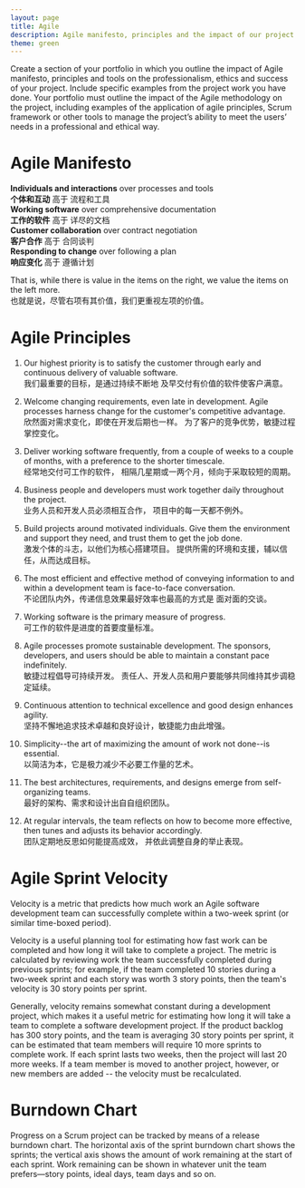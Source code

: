 ```yaml
---
layout: page
title: Agile
description: Agile manifesto, principles and the impact of our project.
theme: green
---
```


Create a section of your portfolio in which you outline the impact of Agile manifesto, principles and tools on the professionalism, ethics and success of your project.
Include specific examples from the project work you have done.
Your portfolio must outline the impact of the Agile methodology on the project, including examples of the application of agile principles, Scrum framework or other tools to manage the project’s ability to meet the users’ needs in a professional and ethical way.

# Agile Manifesto
**Individuals and interactions** over processes and tools<br>
**个体和互动** 高于 流程和工具<br>
**Working software** over comprehensive documentation<br>
**工作的软件** 高于 详尽的文档<br>
**Customer collaboration** over contract negotiation<br>
**客户合作** 高于 合同谈判<br>
**Responding to change** over following a plan<br>
**响应变化** 高于 遵循计划<br>

That is, while there is value in the items on the right, we value the items on the left more.<br>
也就是说，尽管右项有其价值，我们更重视左项的价值。

# Agile Principles
1. Our highest priority is to satisfy the customer
through early and continuous delivery
of valuable software.<br>
我们最重要的目标，是通过持续不断地
及早交付有价值的软件使客户满意。

2. Welcome changing requirements, even late in 
development. Agile processes harness change for 
the customer's competitive advantage.<br>
欣然面对需求变化，即使在开发后期也一样。
为了客户的竞争优势，敏捷过程掌控变化。

3. Deliver working software frequently, from a 
couple of weeks to a couple of months, with a 
preference to the shorter timescale.<br>
经常地交付可工作的软件，
相隔几星期或一两个月，倾向于采取较短的周期。

4. Business people and developers must work 
together daily throughout the project.<br>
业务人员和开发人员必须相互合作，
项目中的每一天都不例外。

5. Build projects around motivated individuals. 
Give them the environment and support they need, 
and trust them to get the job done.<br>
激发个体的斗志，以他们为核心搭建项目。
提供所需的环境和支援，辅以信任，从而达成目标。

6. The most efficient and effective method of 
conveying information to and within a development 
team is face-to-face conversation.<br>
不论团队内外，传递信息效果最好效率也最高的方式是
面对面的交谈。

7. Working software is the primary measure of progress.<br>
可工作的软件是进度的首要度量标准。

8. Agile processes promote sustainable development. 
The sponsors, developers, and users should be able 
to maintain a constant pace indefinitely.<br>
敏捷过程倡导可持续开发。
责任人、开发人员和用户要能够共同维持其步调稳定延续。

9. Continuous attention to technical excellence 
and good design enhances agility.<br>
坚持不懈地追求技术卓越和良好设计，敏捷能力由此增强。

10. Simplicity--the art of maximizing the amount 
of work not done--is essential.<br>
以简洁为本，它是极力减少不必要工作量的艺术。

11. The best architectures, requirements, and designs 
emerge from self-organizing teams.<br>
最好的架构、需求和设计出自自组织团队。

12. At regular intervals, the team reflects on how 
to become more effective, then tunes and adjusts 
its behavior accordingly.<br>
团队定期地反思如何能提高成效，
并依此调整自身的举止表现。

# Agile Sprint Velocity
Velocity is a metric that predicts how much work an Agile software development team can successfully complete within a two-week sprint (or similar time-boxed period).

Velocity is a useful planning tool for estimating how fast work can be completed and how long it will take to complete a project. The metric is calculated by reviewing work the team successfully completed during previous sprints; for example, if the team completed 10 stories during a two-week sprint and each story was worth 3 story points, then the team's velocity is 30 story points per sprint. 

Generally, velocity remains somewhat constant during a development project, which makes it a useful metric for estimating how long it will take a team to complete a software development project. If the product backlog has 300 story points, and the team is averaging 30 story points per sprint, it can be estimated that team members will require 10 more sprints to complete work. If each sprint lasts two weeks, then the project will last 20 more weeks. If a team member is moved to another project, however, or new members are added -- the velocity must be recalculated.

# Burndown Chart
Progress on a Scrum project can be tracked by means of a release burndown chart. The horizontal axis of the sprint burndown chart shows the sprints; the vertical axis shows the amount of work remaining at the start of each sprint. Work remaining can be shown in whatever unit the team prefers—story points, ideal days, team days and so on.
